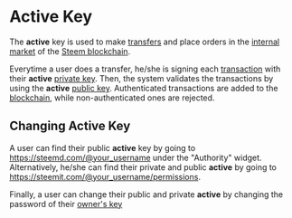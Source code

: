 # Active Key

The **active** key is used to make [transfers](/glossary/transfer.md) and place orders in the [internal market](/glossary/internal-market) of the [Steem blockchain](/glossary/steem-blockchain.md). 

Everytime a user does a transfer, he/she is signing each [transaction](/glossary/transaction.md) with their **active** [private key](/glossary/private-key.md). Then, the system validates the transactions by using the **active** [public key](/glossary/public-key.md). Authenticated transactions are added to the [blockchain](/glossary/blockchain.md), while non-authenticated ones are rejected.

## Changing Active Key

A user can find their public **active** key by going to https://steemd.com/@your_username under the "Authority" widget. Alternatively, he/she can find their private and public **active** by going to https://steemit.com/@your_username/permissions. 

Finally, a user can change their public and private **active** by changing the password of their [owner's key](/glossary/owner-key.md)